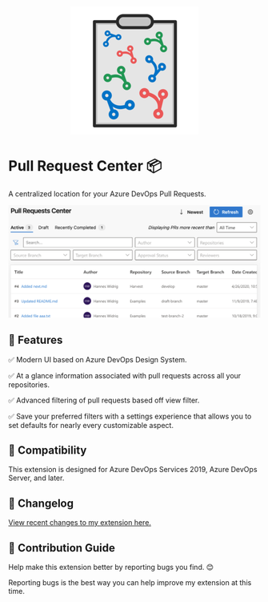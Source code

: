 <div style="text-align: center">
  <img alt="image" src="https://raw.githubusercontent.com/hanneswidrig/azure-devops-pull-request-center/main/marketplace/logo.png?raw=true" />
</div>

# Pull Request Center 📦

A centralized location for your Azure DevOps Pull Requests.

<div style="text-align: center">
  <img alt="image" src="https://github.com/hanneswidrig/azure-devops-pull-request-center/blob/main/marketplace/screenshot-1.png?raw=true" />
</div>

## 📐 Features

✅ Modern UI based on Azure DevOps Design System.

✅ At a glance information associated with pull requests across all your repositories.

✅ Advanced filtering of pull requests based off view filter.

✅ Save your preferred filters with a settings experience that allows you to set defaults for nearly every customizable aspect.

## 🧩 Compatibility

This extension is designed for Azure DevOps Services 2019, Azure DevOps Server, and later.

## 📣 Changelog

[View recent changes to my extension here.](https://github.com/hanneswidrig/azure-devops-pull-request-center/blob/main/CHANGELOG.md)

## 👥 Contribution Guide

Help make this extension better by reporting bugs you find. 😊

Reporting bugs is the best way you can help improve my extension at this time.
